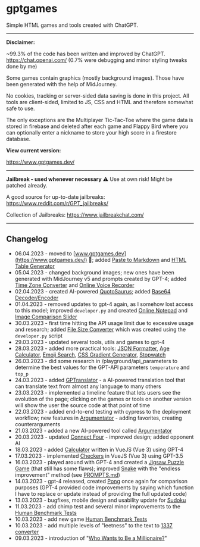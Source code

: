 # gptgames
Simple HTML games and tools created with ChatGPT.

---

**Disclaimer:**

~99.3% of the code has been written and improved by ChatGPT. https://chat.openai.com/
(0.7% were debugging and minor styling tweaks done by me)

Some games contain graphics (mostly background images). Those have been generated with the help of MidJourney.

No cookies, tracking or server-sided data saving is done in this project. All tools are client-sided, limited to JS, CSS and HTML and therefore somewhat safe to use. 

The only exceptions are the Multiplayer Tic-Tac-Toe where the game data is stored in firebase and deleted after each game and Flappy Bird where you can optionally enter a nickname to store your high score in a firestore database.

**View current version:**

https://www.gptgames.dev/

---

**Jailbreak - used whenever necessary** ⚠️ Use at own risk! Might be patched already.

A good source for up-to-date jailbreaks: https://www.reddit.com/r/GPT_jailbreaks/ 

Collection of Jailbreaks: https://www.jailbreakchat.com/

---

## Changelog
- 06.04.2023 - moved to [www.gptgames.dev](https://www.gptgames.dev/) 🥳; added [Paste to Markdown](https://www.gptgames.dev/tools/paste_to_markdown.html) and [HTML Table Generator](https://www.gptgames.dev/tools/html_table_generator.html)
- 05.04.2023 - changed background images; new ones have been generated with MidJourney v5 and prompts created by GPT-4; added [Time Zone Converter](https://www.gptgames.dev/tools/time_zone_converter.html) and [Online Voice Recorder](https://www.gptgames.dev/tools/online_voice_recorder.html)
- 02.04.2023 - created AI-powered [QuotoSaurus](https://www.gptgames.dev/tools/quotosaurus.html); added [Base64 Decoder/Encoder](https://www.gptgames.dev/tools/base64_encoder_decoder.html)
- 01.04.2023 - removed updates to gpt-4 again, as I somehow lost access to this model; improved `developer.py` and created [Online Notepad](https://www.gptgames.dev/tools/online_notepad.html) and [Image Comparison Slider](https://www.gptgames.dev/tools/image_comparison_slider.html)
- 30.03.2023 - first time hitting the API usage limit due to excessive usage and research; added [File Size Converter](https://www.gptgames.dev/tools/file_size_converter.html) which was created using the `developer.py` script
- 29.03.2023 - updated several tools, utils and games to gpt-4
- 28.03.2023 - added more practical tools: [JSON Formatter](https://www.gptgames.dev/tools/json_formatter.html), [Age Calculator](https://www.gptgames.dev/tools/age_calculator.html), [Emoji Search](https://www.gptgames.dev/tools/emoji_search.html), [CSS Gradient Generator](https://www.gptgames.dev/tools/css_gradient_generator.html), [Stopwatch](https://www.gptgames.dev/tools/stopwatch.html)
- 26.03.2023 - did some research in /playground/api_parameters to determine the best values for the GPT-API parameters `temperature` and `top_p`
- 24.03.2023 - added [GPTranslator](https://www.gptgames.dev/tools/gptranslator.html) - a AI-powered translation tool that can translate text from almost any language to many others
- 23.03.2023 - implemented a timeline feature that lets users see the evolution of the page; clicking on the games or tools on another version will show the user the source code at that point of time
- 22.03.2023 - added end-to-end testing with cypress to the deployment workflow; new features in [Argumentator](https://www.gptgames.dev/tools/argumentator/argumentator.html) - adding favorites, creating counterarguments
- 21.03.2023 - added a new AI-powered tool called [Argumentator](https://www.gptgames.dev/tools/argumentator/argumentator.html)
- 20.03.2023 - updated [Connect Four](https://www.gptgames.dev/games/connect_four.html) - improved design; added opponent AI
- 18.03.2023 - added [Calculator](https://www.gptgames.dev/tools/calculator.html) written in VueJS (Vue 3) using GPT-4
- 17.03.2023 - implemented [Checkers](https://www.gptgames.dev/games/checkers.html) in VueJS (Vue 3) using GPT-3.5
- 16.03.2023 - played around with GPT-4 and created a [Jigsaw Puzzle Game](https://www.gptgames.dev/games/jigsaw.html) (that still has some flaws); improved [Snake](https://www.gptgames.dev/games/snake.html) with the "endless improvement" method (see [PROMPTS.md](https://github.com/TobiasMue91/gptgames/blob/main/PROMPTS.md))
- 14.03.2023 - gpt-4 released, created [Pong](https://www.gptgames.dev/games/pong.html) once again for comparison purposes (GPT-4 provided code improvements by saying which function I have to replace or update instead of providing the full updated code)
- 13.03.2023 - bugfixes, mobile design and usability update for [Sudoku](https://www.gptgames.dev/games/sudoku.html)
- 11.03.2023 - add chimp test and several minor improvements to the [Human Benchmark Tests](https://www.gptgames.dev/games/human_benchmark.html)
- 10.03.2023 - add new game [Human Benchmark Tests](https://www.gptgames.dev/games/human_benchmark.html)
- 10.03.2023 - add multiple levels of "leetness" to the text to [1337 converter](https://www.gptgames.dev/games/1337.html)
- 09.03.2023 - introduction of "[Who Wants to Be a Millionaire?](https://www.gptgames.dev/games/who_wants_to_be_a_millionaire.html)"